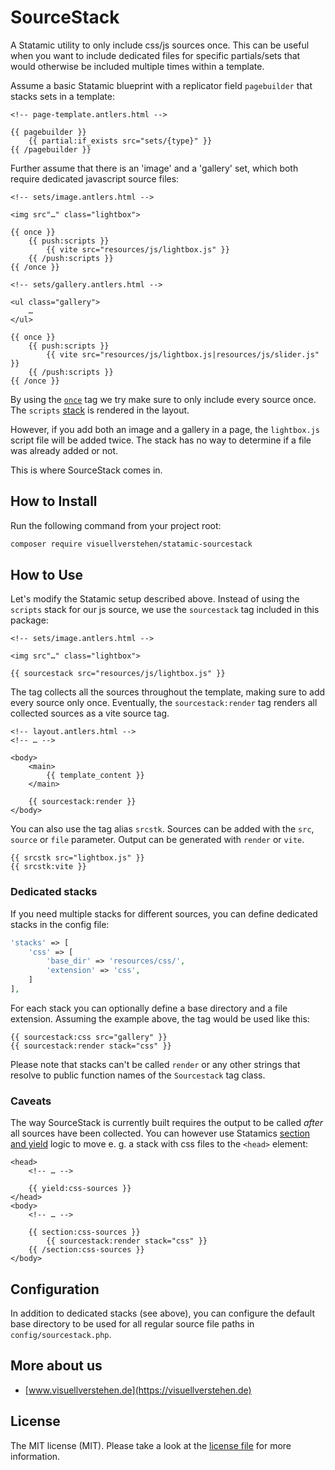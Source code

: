 # SourceStack

A Statamic utility to only include css/js sources once. This can be useful when you want to include dedicated files for specific partials/sets that would otherwise be included multiple times within a template.

Assume a basic Statamic blueprint with a replicator field `pagebuilder` that stacks sets in a template:

```antlers
<!-- page-template.antlers.html -->

{{ pagebuilder }}
    {{ partial:if_exists src="sets/{type}" }}
{{ /pagebuilder }}
```

Further assume that there is an 'image' and a 'gallery' set, which both require dedicated javascript source files:

```antlers
<!-- sets/image.antlers.html -->

<img src"…" class="lightbox">

{{ once }}
    {{ push:scripts }}
        {{ vite src="resources/js/lightbox.js" }}
    {{ /push:scripts }}
{{ /once }}
```

```antlers
<!-- sets/gallery.antlers.html -->

<ul class="gallery">
    …
</ul>

{{ once }}
    {{ push:scripts }}
        {{ vite src="resources/js/lightbox.js|resources/js/slider.js" }}
    {{ /push:scripts }}
{{ /once }}
```

By using the [`once`](https://statamic.dev/antlers#once) tag we try make sure to only include every source once. The `scripts` [stack](https://statamic.dev/antlers#stacks) is rendered in the layout.

However, if you add both an image and a gallery in a page, the `lightbox.js` script file will be added twice. The stack has no way to determine if a file was already added or not.

This is where SourceStack comes in.

## How to Install

Run the following command from your project root:

```bash
composer require visuellverstehen/statamic-sourcestack
```

## How to Use

Let's modify the Statamic setup described above. Instead of using the `scripts` stack for our js source, we use the `sourcestack` tag included in this package:

```antlers
<!-- sets/image.antlers.html -->

<img src"…" class="lightbox">

{{ sourcestack src="resources/js/lightbox.js" }}
```

The tag collects all the sources throughout the template, making sure to add every source only once. Eventually, the `sourcestack:render` tag renders all collected sources as a vite source tag.

```antlers
<!-- layout.antlers.html -->
<!-- … -->

<body>
    <main>
        {{ template_content }}
    </main>
    
    {{ sourcestack:render }}
</body>
```

You can also use the tag alias `srcstk`. Sources can be added with the `src`, `source` or `file` parameter. Output can be generated with `render` or `vite`.

```antlers
{{ srcstk src="lightbox.js" }}
{{ srcstk:vite }}
```

### Dedicated stacks

If you need multiple stacks for different sources, you can define dedicated stacks in the config file:

```php
'stacks' => [
    'css' => [
        'base_dir' => 'resources/css/',
        'extension' => 'css',
    ]
],
```
For each stack you can optionally define a base directory and a file extension. Assuming the example above, the tag would be used like this:

```antlers
{{ sourcestack:css src="gallery" }}
{{ sourcestack:render stack="css" }}
```

Please note that stacks can't be called `render` or any other strings that resolve to public function names of the `Sourcestack` tag class.

### Caveats

The way SourceStack is currently built requires the output to be called _after_ all sources have been collected. You can however use Statamics [section and yield](https://statamic.dev/antlers#section-amp-yield) logic to move e. g. a stack with css files to the `<head>`  element:

```antlers
<head>
    <!-- … -->
    
    {{ yield:css-sources }}
</head>
<body>
    <!-- … -->
    
    {{ section:css-sources }}
        {{ sourcestack:render stack="css" }}
    {{ /section:css-sources }}
</body>
```

## Configuration

In addition to dedicated stacks (see above), you can configure the default base directory to be used for all regular source file paths in `config/sourcestack.php`.

## More about us

- [www.visuellverstehen.de](https://visuellverstehen.de)

## License
The MIT license (MIT). Please take a look at the [license file](LICENSE.md) for more information.

